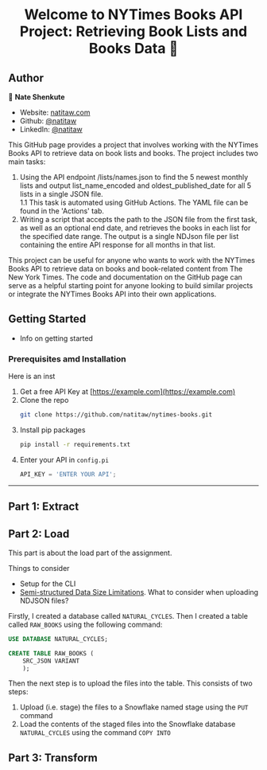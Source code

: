 <h1 align="center">Welcome to NYTimes Books API Project: Retrieving Book Lists and Books Data 👋</h1>
<p>
</p>

## Author

👤 **Nate Shenkute**

* Website: [natitaw.com](https://natitaw.com)
* Github: [@natitaw](https://github.com/natitaw)
* LinkedIn: [@natitaw](https://linkedin.com/in/natitaw)


 This GitHub page provides a project that involves working with the NYTimes Books API to retrieve data on book lists and books. The project includes two main tasks:
 1.  Using the API endpoint /lists/names.json to find the 5 newest monthly lists and output list_name_encoded and oldest_published_date for all 5 lists in a single JSON file.  
	1.1 This task is automated using GitHub Actions. The YAML file can be found in the 'Actions' tab.
 2.  Writing a script that accepts the path to the JSON file from the first task, as well as an optional end date, and retrieves the books in each list for the specified date range. The output is a single NDJson file per list containing the entire API response for all months in that list.
    
 This project can be useful for anyone who wants to work with the NYTimes Books API to retrieve data on books and book-related content from The New York Times. The code and documentation on the GitHub page can serve as a helpful starting point for anyone looking to build similar projects or integrate the NYTimes Books API into their own applications.


<!-- GETTING STARTED -->
## Getting Started

- Info on getting started


### Prerequisites amd Installation

Here is an inst

1. Get a free API Key at [https://example.com](https://example.com)
2. Clone the repo
   ```sh
   git clone https://github.com/natitaw/nytimes-books.git
   ```
3. Install pip packages
   ```sh
   pip install -r requirements.txt
   ```
4. Enter your API in `config.pi`
   ```js
   API_KEY = 'ENTER YOUR API';
   ```

---




 ## Part 1: Extract

 ## Part 2: Load
This part is about the load part of the assignment. 

Things to consider
- Setup for the CLI
-  [Semi-structured Data Size Limitations](https://docs.snowflake.com/en/user-guide/data-load-considerations-prepare#semi-structured-data-size-limitations "Permalink to this headline"). What to consider when uploading NDJSON files?


Firstly, I created a database called `NATURAL_CYCLES`. Then I created a table called `RAW_BOOKS` using the following command:

```SQL
USE DATABASE NATURAL_CYCLES;

CREATE TABLE RAW_BOOKS (
    SRC_JSON VARIANT
    );
```

Then the next step is to upload the files into the table. This consists of two steps:
1. Upload (i.e. stage) the files to a Snowflake named stage using the `PUT` command
2. Load the contents of the staged files into the Snowflake database `NATURAL_CYCLES` using the command `COPY INTO`

## Part 3: Transform


